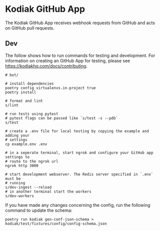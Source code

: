 # Kodiak GitHub App

The Kodiak GitHub App receives webhook requests from GitHub and acts on GitHub pull requests.

## Dev

The follow shows how to run commands for testing and development. For information on creating an GitHub App for testing, please see <https://kodiakhq.com/docs/contributing>.

```shell
# bot/

# install dependencies
poetry config virtualenvs.in-project true
poetry install

# format and lint
s/lint

# run tests using pytest
# pytest flags can be passed like `s/test -s --pdb`
s/test

# create a .env file for local testing by copying the example and adding your
# settings
cp example.env .env

# in a seperate terminal, start ngrok and configure your GitHub app settings to
# route to the ngrok url
ngrok http 3000

# start development webserver. The Redis server specified in `.env` must be
# running
s/dev-ingest --reload
# in another terminal start the workers
s/dev-workers
```

If you have made any changes concerning the config, run the following command to update the schema:

```shell
poetry run kodiak gen-conf-json-schema > kodiak/test/fixtures/config/config-schema.json
```
